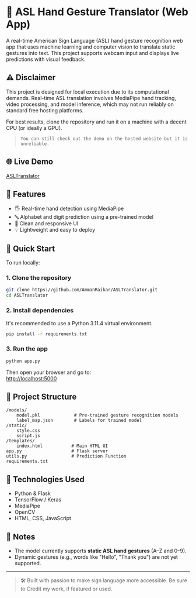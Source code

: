 # 🧠 ASL Hand Gesture Translator (Web App)

A real-time American Sign Language (ASL) hand gesture recognition web app that uses machine learning and computer vision to translate static gestures into text. This project supports webcam input and displays live predictions with visual feedback.

## ⚠️ Disclaimer
This project is designed for local execution due to its computational demands. Real-time ASL translation involves MediaPipe hand tracking, video processing, and model inference, which may not run reliably on standard free hosting platforms.

For best results, clone the repository and run it on a machine with a decent CPU (or ideally a GPU).
> `You can still check out the demo on the hosted website but it is unreliable.`

## 🌐 Live Demo

[ASLTranslator](https://asltranslator-o0yb.onrender.com/)  

## 📸 Features

- 🖐️ Real-time hand detection using MediaPipe
- 🔤 Alphabet and digit prediction using a pre-trained model
- 🎯 Clean and responsive UI
- 💡 Lightweight and easy to deploy

## 🚀 Quick Start

To run locally:

### 1. Clone the repository
```bash
git clone https://github.com/AmmanRaikar/ASLTranslator.git
cd ASLTranslator
```

### 2. Install dependencies
It's recommended to use a Python 3.11.4 virtual environment. 
```bash
pip install -r requirements.txt
```

### 3. Run the app
```bash
python app.py
```

Then open your browser and go to:  
[http://localhost:5000](http://localhost:5000)

## 📁 Project Structure

```
/models/
    model.pkl             # Pre-trained gesture recognition models
    label_map.json        # Labels for trained model
/static/
    style.css
    script.js
/templates/
    index.html           # Main HTML UI
app.py                   # Flask server
utils.py                 # Prediction Function
requirements.txt
```

## 🤖 Technologies Used

- Python & Flask
- TensorFlow / Keras
- MediaPipe
- OpenCV
- HTML, CSS, JavaScript

## 📌 Notes

- The model currently supports **static ASL hand gestures** (A–Z and 0–9).
- Dynamic gestures (e.g., words like "Hello", "Thank you") are not yet supported.

---

> 🛠️ Built with passion to make sign language more accessible.
> Be sure to Credit my work, if featured or used.
